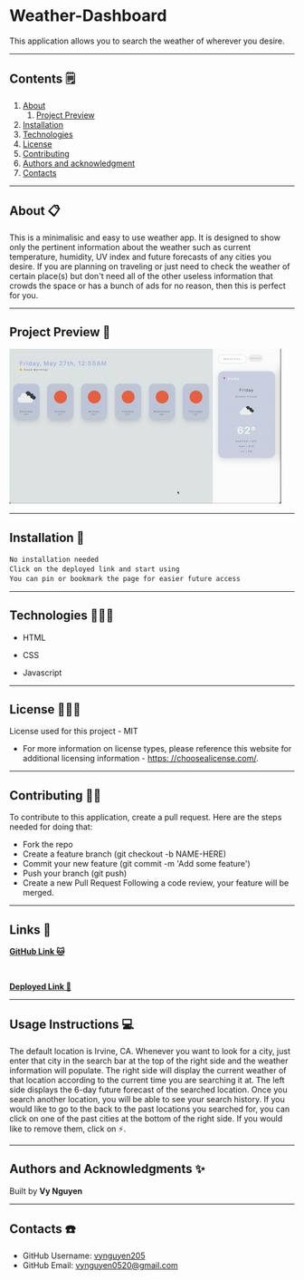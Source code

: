 # Weather-Dashboard

  This application allows you to search the weather of wherever you desire. 

---

## Contents 🗒

1. [About](#about)
    1. [Project Preview](#project%20preview)
2. [Installation](#installation)
3. [Technologies](#technologies)
4. [License](#license)
5. [Contributing](#contributing)
6. [Authors and acknowledgment](#authors%20and%20acknowledgment)
7. [Contacts](#contacts)

---

## About 📋

This is a minimalisic and easy to use weather app. It is designed to show only the pertinent information about the weather such as current temperature, humidity, UV index and future forecasts of any cities you desire. If you are planning on traveling or just need to check the weather of certain place(s) but don't need all of the other useless information that crowds the space or has a bunch of ads for no reason, then this is perfect for you. 

---

## Project Preview 📸

![Visual](/assets/GIF/WeatherDash-SC.gif)

---

## Installation 📀

```md
No installation needed
Click on the deployed link and start using
You can pin or bookmark the page for easier future access
```

---

## Technologies 👩🏻‍🔧

- HTML 

- CSS

- Javascript

---

## License 👮🏻‍♀️
  License used for this project - MIT
  * For more information on license types, please reference this website
  for additional licensing information - [https: //choosealicense.com/](https://choosealicense.com/).

---

## Contributing 💃🏻

To contribute to this application, create a pull request.
  Here are the steps needed for doing that:
  - Fork the repo
  - Create a feature branch (git checkout -b NAME-HERE)
  - Commit your new feature (git commit -m 'Add some feature')
  - Push your branch (git push)
  - Create a new Pull Request
  Following a code review, your feature will be merged.

---

## Links 🔗 

**[GitHub Link 🐱](https://github.com/vynguyen205/Weather-Dashboard)**

<br>

**[Deployed Link 👀](https://vynguyen205.github.io/Weather-Dashboard/)**

---

## Usage Instructions 💻

The default location is Irvine, CA. Whenever you want to look for a city, just enter that city in the search bar at the top of the right side and the weather information will populate. The right side will display the current weather of that location according to the current time you are searching it at. The left side displays the 6-day future forecast of the searched location. Once you search another location, you will be able to see your search history. If you would like to go to the back to the past locations you searched for, you can click on one of the past cities at the bottom of the right side. If you would like to remove them, click on ⚡️. 

---

## Authors and Acknowledgments ✨

Built by **Vy Nguyen**

---

## Contacts ☎️

- GitHub Username: [vynguyen205](https://github.com/vynguyen205)
- GitHub Email: vynguyen0520@gmail.com
  
